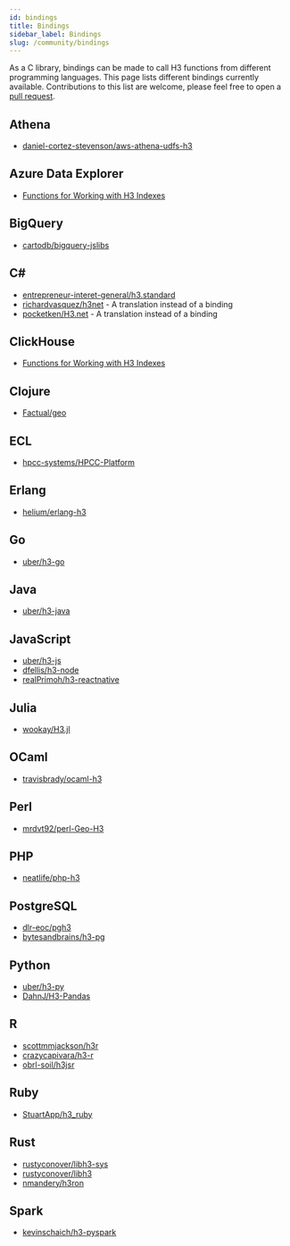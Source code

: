 ```yaml
---
id: bindings
title: Bindings
sidebar_label: Bindings
slug: /community/bindings
---
```


As a C library, bindings can be made to call H3 functions from different programming languages. This page lists different bindings currently available. Contributions to this list are welcome, please feel free to open a [pull request](https://github.com/uber/h3/tree/master/website/docs/community/bindings.md).

## Athena

- [daniel-cortez-stevenson/aws-athena-udfs-h3](https://github.com/daniel-cortez-stevenson/aws-athena-udfs-h3)

## Azure Data Explorer

- [Functions for Working with H3 Indexes](https://docs.microsoft.com/en-us/azure/data-explorer/kusto/query/geo-point-to-h3cell-function)

## BigQuery

- [cartodb/bigquery-jslibs](https://github.com/CartoDB/bigquery-jslibs)

## C&#35;

- [entrepreneur-interet-general/h3.standard](https://github.com/entrepreneur-interet-general/H3.Standard)
- [richardvasquez/h3net](https://github.com/RichardVasquez/h3net) - A translation instead of a binding
- [pocketken/H3.net](https://github.com/pocketken/H3.net) - A translation instead of a binding

## ClickHouse

- [Functions for Working with H3 Indexes](https://clickhouse.tech/docs/en/sql-reference/functions/geo/h3/)

## Clojure 

- [Factual/geo](https://github.com/Factual/geo)

## ECL

- [hpcc-systems/HPCC-Platform](https://github.com/hpcc-systems/HPCC-Platform/tree/master/plugins/h3)

## Erlang

- [helium/erlang-h3](https://github.com/helium/erlang-h3)

## Go

- [uber/h3-go](https://github.com/uber/h3-go)

## Java

- [uber/h3-java](https://github.com/uber/h3-java)

## JavaScript

- [uber/h3-js](https://github.com/uber/h3-js)
- [dfellis/h3-node](https://github.com/dfellis/h3-node)
- [realPrimoh/h3-reactnative](https://github.com/realPrimoh/h3-reactnative)

## Julia

- [wookay/H3.jl](https://github.com/wookay/H3.jl)

## OCaml

- [travisbrady/ocaml-h3](https://github.com/travisbrady/ocaml-h3)

## Perl

- [mrdvt92/perl-Geo-H3](https://metacpan.org/pod/Geo::H3)

## PHP

- [neatlife/php-h3](https://github.com/neatlife/php-h3)

## PostgreSQL

- [dlr-eoc/pgh3](https://github.com/dlr-eoc/pgh3)
- [bytesandbrains/h3-pg](https://github.com/bytesandbrains/h3-pg)

## Python

- [uber/h3-py](https://github.com/uber/h3-py)
- [DahnJ/H3-Pandas](https://github.com/DahnJ/H3-Pandas)

## R

- [scottmmjackson/h3r](https://github.com/scottmmjackson/h3r)
- [crazycapivara/h3-r](https://github.com/crazycapivara/h3-r)
- [obrl-soil/h3jsr](https://github.com/obrl-soil/h3jsr)

## Ruby

- [StuartApp/h3_ruby](https://github.com/StuartApp/h3_ruby)

## Rust

- [rustyconover/libh3-sys](https://github.com/rustyconover/libh3-sys)
- [rustyconover/libh3](https://github.com/rustyconover/libh3)
- [nmandery/h3ron](https://github.com/nmandery/h3ron)

## Spark

- [kevinschaich/h3-pyspark](https://github.com/kevinschaich/h3-pyspark)

